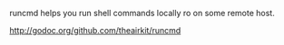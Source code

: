 runcmd helps you run shell commands locally ro on some remote host.

http://godoc.org/github.com/theairkit/runcmd
